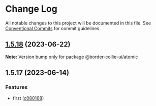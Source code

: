# Change Log

All notable changes to this project will be documented in this file.
See [Conventional Commits](https://conventionalcommits.org) for commit guidelines.

## [1.5.18](https://github.com/yuejs/c3/compare/@border-collie-ui/atomic@1.5.17...@border-collie-ui/atomic@1.5.18) (2023-06-22)

**Note:** Version bump only for package @border-collie-ui/atomic

## 1.5.17 (2023-06-14)

### Features

- first ([c080168](https://github.com/yuejs/c3/commit/c08016812d92193e95c9600e6121a9e57c6a9165))
